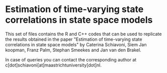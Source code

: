 # Estimation of time-varying state correlations in state space models

This set of files contains the R and C++ codes that can be used to replicate the results obtained in the paper "Estimation of time-varying state correlations in state space models" by Caterina Schiavoni, Siem Jan koopman, Franz Palm, Stephan Smeekes and Jan van den Brakel.

In case of queries you can contact the corresponding author at c[dot]schiavoni[at]maastrichtuniversity[dot]nl.
